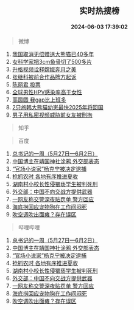 <div align="center"><h2>实时热搜榜</h2><h4>2024-06-03 17:39:02</h4></div>

> 微博  

1. [我国取消无偿赠送大熊猫已40多年](https://s.weibo.com/weibo?q=%23%E6%88%91%E5%9B%BD%E5%8F%96%E6%B6%88%E6%97%A0%E5%81%BF%E8%B5%A0%E9%80%81%E5%A4%A7%E7%86%8A%E7%8C%AB%E5%B7%B240%E5%A4%9A%E5%B9%B4%23&t=31&band_rank=1&Refer=top)<br />
2. [女科学家把3cm鱼骨切了500多片](https://s.weibo.com/weibo?q=%23%E5%A5%B3%E7%A7%91%E5%AD%A6%E5%AE%B6%E6%8A%8A3cm%E9%B1%BC%E9%AA%A8%E5%88%87%E4%BA%86500%E5%A4%9A%E7%89%87%23&t=31&band_rank=2&Refer=top)<br />
3. [升格视频诠释嫦娥奔月之美](https://s.weibo.com/weibo?q=%23%E5%8D%87%E6%A0%BC%E8%A7%86%E9%A2%91%E8%AF%A0%E9%87%8A%E5%AB%A6%E5%A8%A5%E5%A5%94%E6%9C%88%E4%B9%8B%E7%BE%8E%23&t=31&band_rank=3&Refer=top)<br />
4. [张继科被前合作品牌方起诉](https://s.weibo.com/weibo?q=%23%E5%BC%A0%E7%BB%A7%E7%A7%91%E8%A2%AB%E5%89%8D%E5%90%88%E4%BD%9C%E5%93%81%E7%89%8C%E6%96%B9%E8%B5%B7%E8%AF%89%23&t=31&band_rank=4&Refer=top)<br />
5. [陈丽君 投票](https://s.weibo.com/weibo?q=%E9%99%88%E4%B8%BD%E5%90%9B%20%E6%8A%95%E7%A5%A8&t=31&band_rank=5&Refer=top)<br />
6. [全球男性HPV感染率高于女性](https://s.weibo.com/weibo?q=%23%E5%85%A8%E7%90%83%E7%94%B7%E6%80%A7HPV%E6%84%9F%E6%9F%93%E7%8E%87%E9%AB%98%E4%BA%8E%E5%A5%B3%E6%80%A7%23&t=31&band_rank=6&Refer=top)<br />
7. [高圆圆 我gap比上班多](https://s.weibo.com/weibo?q=%E9%AB%98%E5%9C%86%E5%9C%86%20%E6%88%91gap%E6%AF%94%E4%B8%8A%E7%8F%AD%E5%A4%9A&t=31&band_rank=7&Refer=top)<br />
8. [2只旅韩大熊猫幼崽最快2025年将回国](https://s.weibo.com/weibo?q=%232%E5%8F%AA%E6%97%85%E9%9F%A9%E5%A4%A7%E7%86%8A%E7%8C%AB%E5%B9%BC%E5%B4%BD%E6%9C%80%E5%BF%AB2025%E5%B9%B4%E5%B0%86%E5%9B%9E%E5%9B%BD%23&t=31&band_rank=8&Refer=top)<br />
9. [男子用私密视频威胁前女友被刑拘](https://s.weibo.com/weibo?q=%23%E7%94%B7%E5%AD%90%E7%94%A8%E7%A7%81%E5%AF%86%E8%A7%86%E9%A2%91%E5%A8%81%E8%83%81%E5%89%8D%E5%A5%B3%E5%8F%8B%E8%A2%AB%E5%88%91%E6%8B%98%23&t=31&band_rank=9&Refer=top)<br />

> 知乎  


> 百度  

1. [总书记的一周（5月27日—6月2日）](https://www.baidu.com/s?wd=%E6%80%BB%E4%B9%A6%E8%AE%B0%E7%9A%84%E4%B8%80%E5%91%A8%EF%BC%885%E6%9C%8827%E6%97%A5%E2%80%946%E6%9C%882%E6%97%A5%EF%BC%89&sa=fyb_news&rsv_dl=fyb_news)<br />
2. [中国博主在靖国神社涂鸦 外交部表态](https://www.baidu.com/s?wd=%E4%B8%AD%E5%9B%BD%E5%8D%9A%E4%B8%BB%E5%9C%A8%E9%9D%96%E5%9B%BD%E7%A5%9E%E7%A4%BE%E6%B6%82%E9%B8%A6+%E5%A4%96%E4%BA%A4%E9%83%A8%E8%A1%A8%E6%80%81&sa=fyb_news&rsv_dl=fyb_news)<br />
3. [“官场小说家”杨克宁被决定逮捕](https://www.baidu.com/s?wd=%E2%80%9C%E5%AE%98%E5%9C%BA%E5%B0%8F%E8%AF%B4%E5%AE%B6%E2%80%9D%E6%9D%A8%E5%85%8B%E5%AE%81%E8%A2%AB%E5%86%B3%E5%AE%9A%E9%80%AE%E6%8D%95&sa=fyb_news&rsv_dl=fyb_news)<br />
4. [抢抓农时 各地有序推进夏收](https://www.baidu.com/s?wd=%E6%8A%A2%E6%8A%93%E5%86%9C%E6%97%B6+%E5%90%84%E5%9C%B0%E6%9C%89%E5%BA%8F%E6%8E%A8%E8%BF%9B%E5%A4%8F%E6%94%B6&sa=fyb_news&rsv_dl=fyb_news)<br />
5. [湖南村小校长性侵猥亵学生被判死刑](https://www.baidu.com/s?wd=%E6%B9%96%E5%8D%97%E6%9D%91%E5%B0%8F%E6%A0%A1%E9%95%BF%E6%80%A7%E4%BE%B5%E7%8C%A5%E4%BA%B5%E5%AD%A6%E7%94%9F%E8%A2%AB%E5%88%A4%E6%AD%BB%E5%88%91&sa=fyb_news&rsv_dl=fyb_news)<br />
6. [外交部：中国不向交战方提供武器](https://www.baidu.com/s?wd=%E5%A4%96%E4%BA%A4%E9%83%A8%EF%BC%9A%E4%B8%AD%E5%9B%BD%E4%B8%8D%E5%90%91%E4%BA%A4%E6%88%98%E6%96%B9%E6%8F%90%E4%BE%9B%E6%AD%A6%E5%99%A8&sa=fyb_news&rsv_dl=fyb_news)<br />
7. [一网友称交警深夜贴罚单 警方回应](https://www.baidu.com/s?wd=%E4%B8%80%E7%BD%91%E5%8F%8B%E7%A7%B0%E4%BA%A4%E8%AD%A6%E6%B7%B1%E5%A4%9C%E8%B4%B4%E7%BD%9A%E5%8D%95+%E8%AD%A6%E6%96%B9%E5%9B%9E%E5%BA%94&sa=fyb_news&rsv_dl=fyb_news)<br />
8. [海底捞回应宠物狗在工作间闷死](https://www.baidu.com/s?wd=%E6%B5%B7%E5%BA%95%E6%8D%9E%E5%9B%9E%E5%BA%94%E5%AE%A0%E7%89%A9%E7%8B%97%E5%9C%A8%E5%B7%A5%E4%BD%9C%E9%97%B4%E9%97%B7%E6%AD%BB&sa=fyb_news&rsv_dl=fyb_news)<br />
9. [吹空调吹出面瘫？存在误区](https://www.baidu.com/s?wd=%E5%90%B9%E7%A9%BA%E8%B0%83%E5%90%B9%E5%87%BA%E9%9D%A2%E7%98%AB%EF%BC%9F%E5%AD%98%E5%9C%A8%E8%AF%AF%E5%8C%BA&sa=fyb_news&rsv_dl=fyb_news)<br />

> 哔哩哔哩  

1. [总书记的一周（5月27日—6月2日）](https://www.baidu.com/s?wd=%E6%80%BB%E4%B9%A6%E8%AE%B0%E7%9A%84%E4%B8%80%E5%91%A8%EF%BC%885%E6%9C%8827%E6%97%A5%E2%80%946%E6%9C%882%E6%97%A5%EF%BC%89&sa=fyb_news&rsv_dl=fyb_news)<br />
2. [中国博主在靖国神社涂鸦 外交部表态](https://www.baidu.com/s?wd=%E4%B8%AD%E5%9B%BD%E5%8D%9A%E4%B8%BB%E5%9C%A8%E9%9D%96%E5%9B%BD%E7%A5%9E%E7%A4%BE%E6%B6%82%E9%B8%A6+%E5%A4%96%E4%BA%A4%E9%83%A8%E8%A1%A8%E6%80%81&sa=fyb_news&rsv_dl=fyb_news)<br />
3. [“官场小说家”杨克宁被决定逮捕](https://www.baidu.com/s?wd=%E2%80%9C%E5%AE%98%E5%9C%BA%E5%B0%8F%E8%AF%B4%E5%AE%B6%E2%80%9D%E6%9D%A8%E5%85%8B%E5%AE%81%E8%A2%AB%E5%86%B3%E5%AE%9A%E9%80%AE%E6%8D%95&sa=fyb_news&rsv_dl=fyb_news)<br />
4. [抢抓农时 各地有序推进夏收](https://www.baidu.com/s?wd=%E6%8A%A2%E6%8A%93%E5%86%9C%E6%97%B6+%E5%90%84%E5%9C%B0%E6%9C%89%E5%BA%8F%E6%8E%A8%E8%BF%9B%E5%A4%8F%E6%94%B6&sa=fyb_news&rsv_dl=fyb_news)<br />
5. [湖南村小校长性侵猥亵学生被判死刑](https://www.baidu.com/s?wd=%E6%B9%96%E5%8D%97%E6%9D%91%E5%B0%8F%E6%A0%A1%E9%95%BF%E6%80%A7%E4%BE%B5%E7%8C%A5%E4%BA%B5%E5%AD%A6%E7%94%9F%E8%A2%AB%E5%88%A4%E6%AD%BB%E5%88%91&sa=fyb_news&rsv_dl=fyb_news)<br />
6. [外交部：中国不向交战方提供武器](https://www.baidu.com/s?wd=%E5%A4%96%E4%BA%A4%E9%83%A8%EF%BC%9A%E4%B8%AD%E5%9B%BD%E4%B8%8D%E5%90%91%E4%BA%A4%E6%88%98%E6%96%B9%E6%8F%90%E4%BE%9B%E6%AD%A6%E5%99%A8&sa=fyb_news&rsv_dl=fyb_news)<br />
7. [一网友称交警深夜贴罚单 警方回应](https://www.baidu.com/s?wd=%E4%B8%80%E7%BD%91%E5%8F%8B%E7%A7%B0%E4%BA%A4%E8%AD%A6%E6%B7%B1%E5%A4%9C%E8%B4%B4%E7%BD%9A%E5%8D%95+%E8%AD%A6%E6%96%B9%E5%9B%9E%E5%BA%94&sa=fyb_news&rsv_dl=fyb_news)<br />
8. [海底捞回应宠物狗在工作间闷死](https://www.baidu.com/s?wd=%E6%B5%B7%E5%BA%95%E6%8D%9E%E5%9B%9E%E5%BA%94%E5%AE%A0%E7%89%A9%E7%8B%97%E5%9C%A8%E5%B7%A5%E4%BD%9C%E9%97%B4%E9%97%B7%E6%AD%BB&sa=fyb_news&rsv_dl=fyb_news)<br />
9. [吹空调吹出面瘫？存在误区](https://www.baidu.com/s?wd=%E5%90%B9%E7%A9%BA%E8%B0%83%E5%90%B9%E5%87%BA%E9%9D%A2%E7%98%AB%EF%BC%9F%E5%AD%98%E5%9C%A8%E8%AF%AF%E5%8C%BA&sa=fyb_news&rsv_dl=fyb_news)<br />
